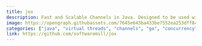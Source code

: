```yaml
---
title: jox
description: Fast and Scalable Channels in Java. Designed to be used with Java 21+ and virtual threads. Inspired by the "Fast and Scalable Channels in Kotlin Coroutines" paper.
image: https://opengraph.githubassets.com/7645e643ba433be7552ea253dff8466d9245fdb501e2e0db80e5bca6f73278c3/softwaremill/jox
categories: ["java", "virtual threads", "channels", "go", "concurrency"]
link: https://github.com/softwaremill/jox
---
```

